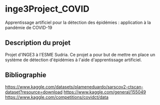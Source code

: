 # inge3Project_COVID
Apprentissage artificiel pour la détection des épidémies : application à la pandémie de COVID-19

## Description du projet
Projet d'INGE3 à l'ESME Sudria. Ce projet a pour but de mettre en place un système de détection d'épidémies à l'aide d'apprentissage artificiel.

## Bibliographie
https://www.kaggle.com/datasets/plameneduardo/sarscov2-ctscan-dataset?resource=download
https://www.kaggle.com/general/155049
https://www.kaggle.com/competitions/covidct/data